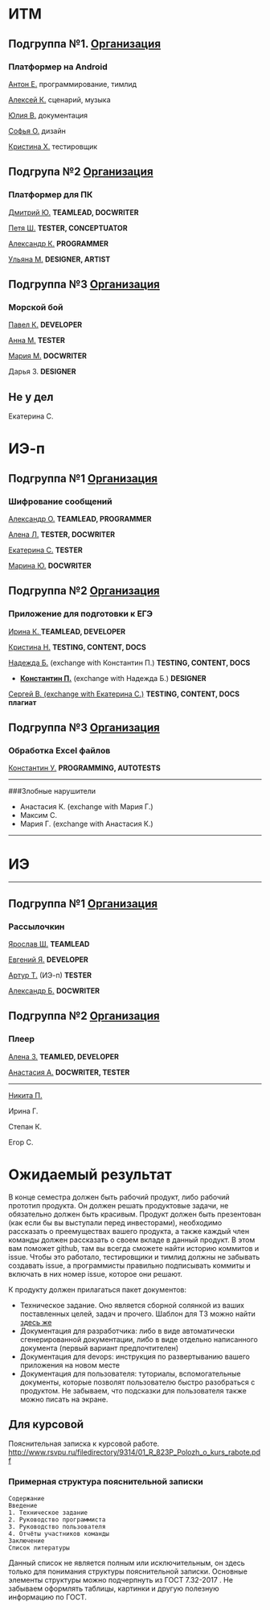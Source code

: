 # ИТМ
## Подгруппа №1. [Организация](https://github.com/KazuraInteractive)
### Платформер на Android

[Антон Е.](https://github.com/KumikoKazura) программирование, тимлид

[Алексей К.](https://github.com/DIKIY2018) сценарий, музыка

[Юлия В.](https://github.com/VorobeyJ) документация

[Софья О.](https://github.com/SofyaOjegova) дизайн

[Кристина Х.](https://github.com/crystallixa) тестировщик

## Подгрупа №2 [Организация](https://github.com/SaPeUlDi/TestGameNazvanieVremennoe)
### Платформер для ПК

[Дмитрий Ю.](https://github.com/deadmoroz583/test) **TEAMLEAD, DOCWRITER**

[Петя Ш.](https://github.com/earthman10/gamedev) **TESTER, CONCEPTUATOR**

[Александр К.](https://github.com/Lofetty/ProjectPublicRep) **PROGRAMMER**

[Ульяна М.](https://github.com/SaPeUlDi/TestGameNazvanieVremennoe) **DESIGNER, ARTIST**

## Подгруппа №3 [Организация](https://github.com/PavelKunof/sea-battle)
### Морской бой

[Павел К.](https://github.com/PavelKunof) **DEVELOPER**

[Анна М.](https://github.com/MaximovaAnna) **TESTER**

[Мария М.](https://github.com/MaryaJonn) **DOCWRITER**

Дарья З. **DESIGNER** 


## Не у дел

Екатерина С.

# ИЭ-п

## Подгруппа №1 [Организация](https://github.com/Killing-orchestra)
### Шифрование сообщений

[Александр О.](https://github.com/Karamax/SE) **TEAMLEAD, PROGRAMMER**

[Алена Л.](https://github.com/AlenaLotsmanova) **TESTER, DOCWRITER**

[Екатерина С.](https://github.com/EkaterinaBeresneva/resultwinner) **TESTER**

[Марина Ю.](https://github.com/yudinaMarina/) **DOCWRITER**

## Подгруппа №2 [Организация](https://github.com/MULTI-FACE/egeshka)
### Приложение для подготовки к ЕГЭ

[Ирина К. ](https://github.com/MULTI-FACE/irisha-make) **TEAMLEAD, DEVELOPER**

[Кристина Н.](https://github.com/KristinaN98) **TESTING, CONTENT, DOCS**

[Надежда Б.](https://github.com/belskaya/-) (exchange with Константин П.) **TESTING, CONTENT, DOCS**

* [__Константин П.__](https://github.com/pshekost/shifrator) (exchange with Надежда Б.) **DESIGNER**

[Сергей В. (exchange with Екатерина С.)](https://github.com/Sergey323/Arithmetic-Detector) **TESTING, CONTENT, DOCS**  **плагиат**

## Подгруппа №3 [Организация](https://github.com/Course-and-Co/Excel-and-Cisharp)
### Обработка Excel файлов

[Константин У.](https://github.com/KostyaUstyancev) **PROGRAMMING, AUTOTESTS**

----

###Злобные нарушители
* Анастасия К.  (exchange with Мария Г.)
* Максим С.
* Мария Г. (exchange with Анастасия К.)


----

# ИЭ

----

## Подгруппа №1 [Организация](https://github.com/catran97/Spam)
### Рассылочкин

[Ярослав Ш.](https://github.com/ykfgod/Pycharm) **TEAMLEAD**

[Евгений Я.](https://github.com/EYagudin) **DEVELOPER**

[Артур Т.](https://github.com/catran97) (ИЭ-п) **TESTER**

[Александр Б.](https://github.com/sasha4713) **DOCWRITER**



## Подгруппа №2 [Организация](https://github.com/zuevaaa/KP)
### Плеер

[Алена З.](https://github.com/zuevaaa) **TEAMLED, DEVELOPER**

[Анастасия А.](https://github.com/NastyIE401/2) **DOCWRITER, TESTER**

---

[Никита П.](https://github.com/Deathmatchh)

Ирина Г.

Степан К.

Егор С.



# Ожидаемый результат

В конце семестра должен быть рабочий продукт, либо рабочий прототип продукта. Он должен решать продуктовые задачи, не обязательно должен быть красивым. Продукт должен быть презентован (как если бы вы выступали перед инвесторами), необходимо рассказать о преемуществах вашего продукта, а также каждый член команды должен рассказать о своем вкладе в данный продукт. В этом вам поможет github, там вы всегда сможете найти историю коммитов и issue. Чтобы это работало, тестировщики и тимлид должны не забывать создавать issue, а программисты правильно подписывать коммиты и включать в них номер issue, которое они решают.

К продукту должен прилагаться пакет документов:
* Техническое задание. Оно является сборной солянкой из ваших поставленных целей, задач и прочего. Шаблон для ТЗ можно найти [здесь же](./TechDoc.MD)
* Документация для разработчика: либо в виде автоматически сгенерированной документации, либо в виде отдельно написанного документа (первый вариант предпочтителен)
* Документация для devops: инструкция по развертыванию вашего приложения на новом месте
* Документация для пользователя: туториалы, вспомогательные документы, которые позволят пользователю быстро разобраться с продуктом. Не забываем, что подсказки для пользователя также можно писать на экране.

## Для курсовой
Пояснительная записка к курсовой работе.
http://www.rsvpu.ru/filedirectory/9314/01_R_823P_Polozh_o_kurs_rabote.pdf



### Примерная структура пояснительной записки
```
Содержание
Введение
1. Техническое задание
2. Руководство программиста
3. Руководство пользователя
4. Отчёты участников команды
Заключение
Список литературы
```
Данный список не является полным или исключительным, он здесь только для понимания структуры пояснительной записки. Основные элементы структуры можно подчерпнуть из ГОСТ 7.32-2017 . Не забываем оформлять таблицы, картинки и другую полезную информацию по ГОСТ.
